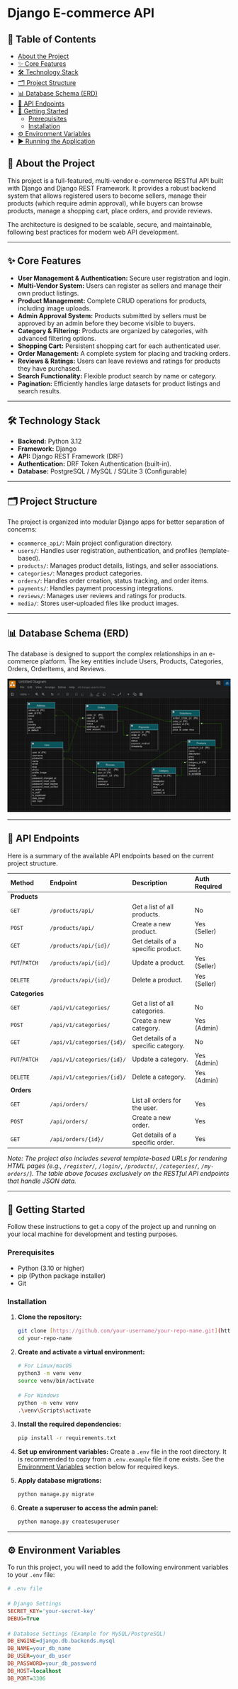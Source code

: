 # Django E-commerce API

## 📖 Table of Contents

- [About the Project](#-about-the-project)
- [✨ Core Features](#-core-features)
- [🛠️ Technology Stack](#-technology-stack)
- [🗂️ Project Structure](#-project-structure)
- [📊 Database Schema (ERD)](#-database-schema-erd)
- [🚀 API Endpoints](#-api-endpoints)
- [🔧 Getting Started](#-getting-started)
  - [Prerequisites](#prerequisites)
  - [Installation](#installation)
- [⚙️ Environment Variables](#-environment-variables)
- [▶️ Running the Application](#️-running-the-application)

## 📝 About the Project

This project is a full-featured, multi-vendor e-commerce RESTful API built with Django and Django REST Framework. It provides a robust backend system that allows registered users to become sellers, manage their products (which require admin approval), while buyers can browse products, manage a shopping cart, place orders, and provide reviews.

The architecture is designed to be scalable, secure, and maintainable, following best practices for modern web API development.

---

## ✨ Core Features

- **User Management & Authentication:** Secure user registration and login.
- **Multi-Vendor System:** Users can register as sellers and manage their own product listings.
- **Product Management:** Complete CRUD operations for products, including image uploads.
- **Admin Approval System:** Products submitted by sellers must be approved by an admin before they become visible to buyers.
- **Category & Filtering:** Products are organized by categories, with advanced filtering options.
- **Shopping Cart:** Persistent shopping cart for each authenticated user.
- **Order Management:** A complete system for placing and tracking orders.
- **Reviews & Ratings:** Users can leave reviews and ratings for products they have purchased.
- **Search Functionality:** Flexible product search by name or category.
- **Pagination:** Efficiently handles large datasets for product listings and search results.

---

## 🛠️ Technology Stack

- **Backend:** Python 3.12
- **Framework:** Django
- **API:** Django REST Framework (DRF)
- **Authentication:** DRF Token Authentication (built-in).
- **Database:** PostgreSQL / MySQL / SQLite 3 (Configurable)

---

## 🗂️ Project Structure

The project is organized into modular Django apps for better separation of concerns:

- `ecommerce_api/`: Main project configuration directory.
- `users/`: Handles user registration, authentication, and profiles (template-based).
- `products/`: Manages product details, listings, and seller associations.
- `categories/`: Manages product categories.
- `orders/`: Handles order creation, status tracking, and order items.
- `payments/`: Handles payment processing integrations.
- `reviews/`: Manages user reviews and ratings for products.
- `media/`: Stores user-uploaded files like product images.

---

## 📊 Database Schema (ERD)

The database is designed to support the complex relationships in an e-commerce platform. The key entities include Users, Products, Categories, Orders, OrderItems, and Reviews.

![Entity Relationship Diagram](./docs/ERD/U_ERD.png)

---

## 🚀 API Endpoints

Here is a summary of the available API endpoints based on the current project structure.

| Method         | Endpoint                   | Description                         | Auth Required |
| :------------- | :------------------------- | :---------------------------------- | :------------ |
| **Products**   |                            |                                     |               |
| `GET`          | `/products/api/`           | Get a list of all products.         | No            |
| `POST`         | `/products/api/`           | Create a new product.               | Yes (Seller)  |
| `GET`          | `/products/api/{id}/`      | Get details of a specific product.  | No            |
| `PUT`/`PATCH`  | `/products/api/{id}/`      | Update a product.                   | Yes (Seller)  |
| `DELETE`       | `/products/api/{id}/`      | Delete a product.                   | Yes (Seller)  |
| **Categories** |                            |                                     |               |
| `GET`          | `/api/v1/categories/`      | Get a list of all categories.       | No            |
| `POST`         | `/api/v1/categories/`      | Create a new category.              | Yes (Admin)   |
| `GET`          | `/api/v1/categories/{id}/` | Get details of a specific category. | No            |
| `PUT`/`PATCH`  | `/api/v1/categories/{id}/` | Update a category.                  | Yes (Admin)   |
| `DELETE`       | `/api/v1/categories/{id}/` | Delete a category.                  | Yes (Admin)   |
| **Orders**     |                            |                                     |               |
| `GET`          | `/api/orders/`             | List all orders for the user.       | Yes           |
| `POST`         | `/api/orders/`             | Create a new order.                 | Yes           |
| `GET`          | `/api/orders/{id}/`        | Get details of a specific order.    | Yes           |

_Note: The project also includes several template-based URLs for rendering HTML pages (e.g., `/register/`, `/login/`, `/products/`, `/categories/`, `/my-orders/`). The table above focuses exclusively on the RESTful API endpoints that handle JSON data._

---

## 🔧 Getting Started

Follow these instructions to get a copy of the project up and running on your local machine for development and testing purposes.

### Prerequisites

- Python (3.10 or higher)
- pip (Python package installer)
- Git

### Installation

1.  **Clone the repository:**

    ```bash
    git clone [https://github.com/your-username/your-repo-name.git](https://github.com/your-username/your-repo-name.git)
    cd your-repo-name
    ```

2.  **Create and activate a virtual environment:**

    ```bash
    # For Linux/macOS
    python3 -m venv venv
    source venv/bin/activate

    # For Windows
    python -m venv venv
    .\venv\Scripts\activate
    ```

3.  **Install the required dependencies:**

    ```bash
    pip install -r requirements.txt
    ```

4.  **Set up environment variables:**
    Create a `.env` file in the root directory. It is recommended to copy from a `.env.example` file if one exists. See the [Environment Variables](#-environment-variables) section below for required keys.

5.  **Apply database migrations:**

    ```bash
    python manage.py migrate
    ```

6.  **Create a superuser to access the admin panel:**
    ```bash
    python manage.py createsuperuser
    ```

---

## ⚙️ Environment Variables

To run this project, you will need to add the following environment variables to your `.env` file:

```ini
# .env file

# Django Settings
SECRET_KEY='your-secret-key'
DEBUG=True

# Database Settings (Example for MySQL/PostgreSQL)
DB_ENGINE=django.db.backends.mysql
DB_NAME=your_db_name
DB_USER=your_db_user
DB_PASSWORD=your_db_password
DB_HOST=localhost
DB_PORT=3306
```
